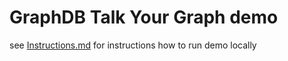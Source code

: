 # GraphDB Talk Your Graph demo 

see [Instructions.md](sn-chatbot/Instructions.md) for instructions how to run demo locally